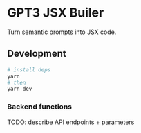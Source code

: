 # GPT3 JSX Builer

Turn semantic prompts into JSX code.

## Development

```bash
# install deps
yarn
# then
yarn dev
```

### Backend functions

TODO: describe API endpoints + parameters
